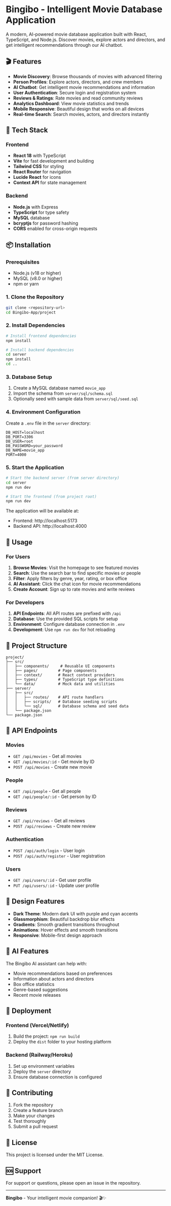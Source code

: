 # Bingibo - Intelligent Movie Database Application

A modern, AI-powered movie database application built with React, TypeScript, and Node.js. Discover movies, explore actors and directors, and get intelligent recommendations through our AI chatbot.

## 🎬 Features

- **Movie Discovery**: Browse thousands of movies with advanced filtering
- **Person Profiles**: Explore actors, directors, and crew members
- **AI Chatbot**: Get intelligent movie recommendations and information
- **User Authentication**: Secure login and registration system
- **Reviews & Ratings**: Rate movies and read community reviews
- **Analytics Dashboard**: View movie statistics and trends
- **Mobile Responsive**: Beautiful design that works on all devices
- **Real-time Search**: Search movies, actors, and directors instantly

## 🚀 Tech Stack

### Frontend
- **React 18** with TypeScript
- **Vite** for fast development and building
- **Tailwind CSS** for styling
- **React Router** for navigation
- **Lucide React** for icons
- **Context API** for state management

### Backend
- **Node.js** with Express
- **TypeScript** for type safety
- **MySQL** database
- **bcryptjs** for password hashing
- **CORS** enabled for cross-origin requests

## 📦 Installation

### Prerequisites
- Node.js (v18 or higher)
- MySQL (v8.0 or higher)
- npm or yarn

### 1. Clone the Repository
```bash
git clone <repository-url>
cd Bingibo-App/project
```

### 2. Install Dependencies
```bash
# Install frontend dependencies
npm install

# Install backend dependencies
cd server
npm install
cd ..
```

### 3. Database Setup
1. Create a MySQL database named `movie_app`
2. Import the schema from `server/sql/schema.sql`
3. Optionally seed with sample data from `server/sql/seed.sql`

### 4. Environment Configuration
Create a `.env` file in the `server` directory:
```env
DB_HOST=localhost
DB_PORT=3306
DB_USER=root
DB_PASSWORD=your_password
DB_NAME=movie_app
PORT=4000
```

### 5. Start the Application
```bash
# Start the backend server (from server directory)
cd server
npm run dev

# Start the frontend (from project root)
npm run dev
```

The application will be available at:
- Frontend: http://localhost:5173
- Backend API: http://localhost:4000

## 🎯 Usage

### For Users
1. **Browse Movies**: Visit the homepage to see featured movies
2. **Search**: Use the search bar to find specific movies or people
3. **Filter**: Apply filters by genre, year, rating, or box office
4. **AI Assistant**: Click the chat icon for movie recommendations
5. **Create Account**: Sign up to rate movies and write reviews

### For Developers
1. **API Endpoints**: All API routes are prefixed with `/api`
2. **Database**: Use the provided SQL scripts for setup
3. **Environment**: Configure database connection in `.env`
4. **Development**: Use `npm run dev` for hot reloading

## 📁 Project Structure

```
project/
├── src/
│   ├── components/     # Reusable UI components
│   ├── pages/         # Page components
│   ├── context/       # React context providers
│   ├── types/         # TypeScript type definitions
│   └── data/          # Mock data and utilities
├── server/
│   ├── src/
│   │   ├── routes/    # API route handlers
│   │   ├── scripts/   # Database seeding scripts
│   │   └── sql/       # Database schema and seed data
│   └── package.json
└── package.json
```

## 🔧 API Endpoints

### Movies
- `GET /api/movies` - Get all movies
- `GET /api/movies/:id` - Get movie by ID
- `POST /api/movies` - Create new movie

### People
- `GET /api/people` - Get all people
- `GET /api/people/:id` - Get person by ID

### Reviews
- `GET /api/reviews` - Get all reviews
- `POST /api/reviews` - Create new review

### Authentication
- `POST /api/auth/login` - User login
- `POST /api/auth/register` - User registration

### Users
- `GET /api/users/:id` - Get user profile
- `PUT /api/users/:id` - Update user profile

## 🎨 Design Features

- **Dark Theme**: Modern dark UI with purple and cyan accents
- **Glassmorphism**: Beautiful backdrop blur effects
- **Gradients**: Smooth gradient transitions throughout
- **Animations**: Hover effects and smooth transitions
- **Responsive**: Mobile-first design approach

## 🤖 AI Features

The Bingibo AI assistant can help with:
- Movie recommendations based on preferences
- Information about actors and directors
- Box office statistics
- Genre-based suggestions
- Recent movie releases

## 🚀 Deployment

### Frontend (Vercel/Netlify)
1. Build the project: `npm run build`
2. Deploy the `dist` folder to your hosting platform

### Backend (Railway/Heroku)
1. Set up environment variables
2. Deploy the `server` directory
3. Ensure database connection is configured

## 📝 Contributing

1. Fork the repository
2. Create a feature branch
3. Make your changes
4. Test thoroughly
5. Submit a pull request

## 📄 License

This project is licensed under the MIT License.

## 🆘 Support

For support or questions, please open an issue in the repository.

---

**Bingibo** - Your intelligent movie companion! 🎬✨
